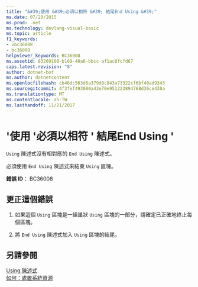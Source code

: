 ```yaml
---
title: "&#39;使用 &#39;必須以相符 &#39; 結尾End Using &#39;"
ms.date: 07/20/2015
ms.prod: .net
ms.technology: devlang-visual-basic
ms.topic: article
f1_keywords:
- vbc36008
- bc36008
helpviewer_keywords: BC36008
ms.assetid: 83269108-b169-40a6-bbcc-af1ac8fcfd67
caps.latest.revision: "8"
author: dotnet-bot
ms.author: dotnetcontent
ms.openlocfilehash: cb46dc563d6a379d8c843a73322cf6bf40ad9343
ms.sourcegitcommit: 4f3fef493080a43e70e951223894768d36ce430a
ms.translationtype: MT
ms.contentlocale: zh-TW
ms.lasthandoff: 11/21/2017
---
```

# <a name="39using39-must-end-with-a-matching-39end-using39"></a>&#39;使用 &#39;必須以相符 &#39; 結尾End Using &#39;
`Using` 陳述式沒有相對應的 `End Using` 陳述式。  
  
 必須使用 `End Using` 陳述式來結束 `Using` 區塊。  
  
 **錯誤 ID︰** BC36008  
  
## <a name="to-correct-this-error"></a>更正這個錯誤  
  
1.  如果這個 `Using` 區塊是一組巢狀 `Using` 區塊的一部分，請確定已正確地終止每個區塊。  
  
2.  將 `End Using` 陳述式加入 `Using` 區塊的結尾。  
  
## <a name="see-also"></a>另請參閱  
 [Using 陳述式](../../visual-basic/language-reference/statements/using-statement.md)  
 [如何：處置系統資源](../../visual-basic/programming-guide/language-features/control-flow/how-to-dispose-of-a-system-resource.md)
